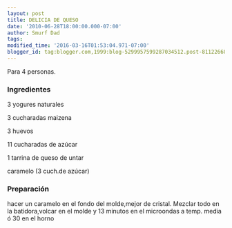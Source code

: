 ```yaml
---
layout: post
title: DELICIA DE QUESO
date: '2010-06-28T18:00:00.000-07:00'
author: Smurf Dad
tags: 
modified_time: '2016-03-16T01:53:04.971-07:00'
blogger_id: tag:blogger.com,1999:blog-5299957599287034512.post-8112266805994539397
---
```


Para 4 personas.

<h3>Ingredientes</h3>

3 yogures naturales

3 cucharadas maizena

3 huevos

11 cucharadas de azúcar

1 tarrina de queso de untar

caramelo (3 cuch.de azúcar)

<h3>Preparación</h3>

hacer un caramelo en el fondo del molde,mejor de cristal. Mezclar todo en la batidora,volcar en el molde y 13 minutos en el microondas a temp. media ó 30 en el horno

